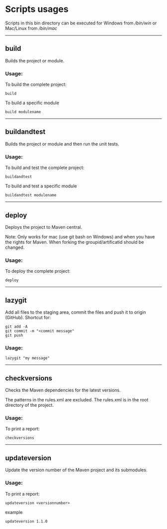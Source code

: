 # Scripts usages

Scripts in this bin directory can be executed
for Windows from _/bin/win_ or Mac/Linux from _/bin/mac_

---
## build

Builds the project or module.

### Usage:

To build the complete project:

```build```

To build a specific module

```build modulename```

---

## buildandtest

Builds the project or module and then run the unit tests.

### Usage:

To build and test the complete project:

```buildandtest```

To build and test a specific module

```buildandtest modulename```

---

## deploy

Deploys the project to Maven central.

Note: Only works for mac (use git bash on Windows) and when you have the rights for Maven. When forking the groupid/artificatid should be changed.

### Usage:

To deploy the complete project:

```deploy```

---

## lazygit

Add all files to the staging area, commit the files and push it to origin (GitHub). Shortcut for:

```
git add -A
git commit -m "<commit message"
git push
```

### Usage:

```lazygit "my message"```

---

## checkversions

Checks the Maven dependencies for the latest versions.

The patterns in the rules.xml are excluded. The rules.xml is
in the root directory of the project.

### Usage:

To print a report:

```checkversions```

---

## updateversion

Update the version number of the Maven project and its submodules.

### Usage:

To print a report:

```updateversion <versionnumber>```

example

```updateversion 1.1.0```
